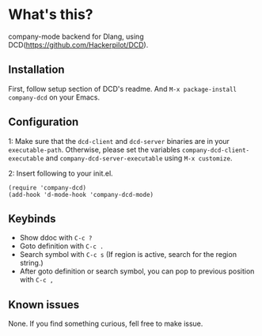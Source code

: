 
What's this?
======
company-mode backend for Dlang, using DCD(https://github.com/Hackerpilot/DCD).

Installation
------------
First, follow setup section of DCD's readme.
And `M-x package-install company-dcd` on your Emacs.

Configuration
------------

1: Make sure that the `dcd-client` and `dcd-server` binaries are in your `executable-path`. Otherwise, please
set the variables  `company-dcd-client-executable` and `company-dcd-server-executable` using `M-x customize`.

2: Insert following to your init.el.
```
(require 'company-dcd)
(add-hook 'd-mode-hook 'company-dcd-mode)
```

Keybinds
------------
* Show ddoc with `C-c ?`
* Goto definition with `C-c .`
* Search symbol with `C-c s` (If region is active, search for the region string.)
* After goto definition or search symbol, you can pop to previous position with `C-c ,`

Known issues
------------
None. If you find something curious, fell free to make issue. 
